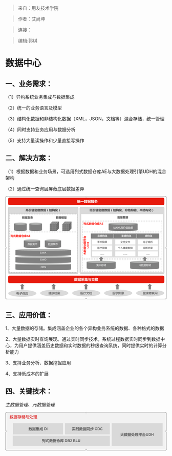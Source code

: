 >来自：用友技术学院

>作者：艾尚坤

>连接：

>编辑:郭琪

# 数据中心


## 一、业务需求：

（1）异构系统业务集成与数据集成

（2）统一的业务语言及模型

（3）结构化数据和非结构化数据（XML，JSON，文档等）混合存储，统一管理

（4）同时支持业务应用与数据分析

（5）支持大量读操作和少量直接写操作


## 二、解决方案：

（1）根据数据和业务场景，可选用列式数据仓库AE与大数据处理引擎UDH的混合架构

（2）通过统一查询层屏蔽底层数据差异

![](QQ图片20161129101253.png)


## 三、应用价值：

1、大量数据的存储。集成涵盖企业的各个异构业务系统的数据、各种格式的数据

2、大量数据实时查询展现。通过实时同步技术，系统过程数据实时同步到数据中心，为用户提供涵盖历史数据和实时数据的秒级查询系统，同时提供实时的计算分析能力

3、支持业务分析、数据挖掘应用

4、支持低成本的扩展


## 四、关键技术：

*主数据管理、元数据管理*

![](QQ图片20161129101429.png)

